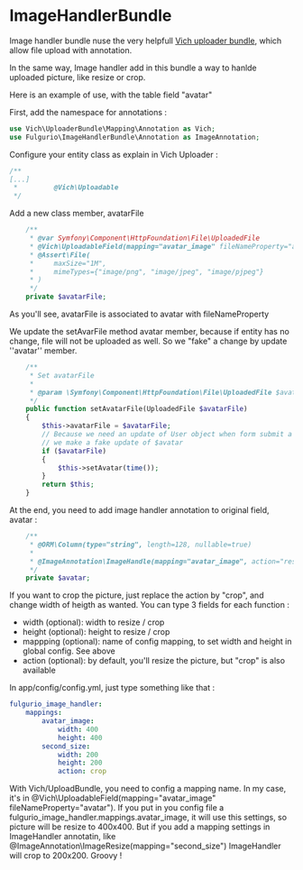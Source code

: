 ImageHandlerBundle
==================

Image handler bundle nuse the very helpfull [Vich uploader bundle](https://github.com/dustin10/VichUploaderBundle|), which allow file upload with annotation.

In the same way, Image handler add in this bundle a way to hanlde uploaded picture, like resize or crop.

Here is an example of use, with the table field "avatar"

First, add the namespace for annotations :
``` php
use Vich\UploaderBundle\Mapping\Annotation as Vich;
use Fulgurio\ImageHandlerBundle\Annotation as ImageAnnotation;
```

Configure your entity class as explain in Vich Uploader :
``` php
/**
[...]
 *         @Vich\Uploadable
 */
```

Add a new class member, avatarFile
``` php
    /**
     * @var Symfony\Component\HttpFoundation\File\UploadedFile
     * @Vich\UploadableField(mapping="avatar_image" fileNameProperty="avatar")
     * @Assert\File(
     *     maxSize="1M",
     *     mimeTypes={"image/png", "image/jpeg", "image/pjpeg"}
     * )
     */
    private $avatarFile;
```
As you'll see, avatarFile is associated to avatar with fileNameProperty

We update the setAvarFile method avatar member, because if entity has no change, file will not be uploaded as well. So we "fake" a change by update ''avatar'' member.
``` php
    /**
     * Set avatarFile
     *
     * @param \Symfony\Component\HttpFoundation\File\UploadedFile $avatarFile
     */
    public function setAvatarFile(UploadedFile $avatarFile)
    {
        $this->avatarFile = $avatarFile;
        // Because we need an update of User object when form submit a file,
        // we make a fake update of $avatar
        if ($avatarFile)
        {
            $this->setAvatar(time());
        }
        return $this;
    }
```

At the end, you need to add image handler annotation to original field, avatar :
``` php
    /**
     * @ORM\Column(type="string", length=128, nullable=true)
     *
     * @ImageAnnotation\ImageHandle(mapping="avatar_image", action="resize", width=100, height=100)
     */
    private $avatar;
```
If you want to crop the picture, just replace the action by "crop", and change width of heigth as wanted.
You can type 3 fields for each function :
- width (optional): width to resize / crop
- height (optional): height to resize / crop
- mappping (optional): name of config mapping, to set width and height in global config. See above
- action (optional): by default, you'll resize the picture, but "crop" is also available


In app/config/config.yml, just type something like that :
``` yaml
fulgurio_image_handler:
    mappings:
        avatar_image:
            width: 400
            height: 400
        second_size:
            width: 200
            height: 200
            action: crop
```

With Vich/UploadBundle, you need to config a mapping name. In my case, it's in
@Vich\UploadableField(mapping="avatar_image" fileNameProperty="avatar").
If you put in you config file a fulgurio_image_handler.mappings.avatar_image, it
 will use this settings, so picture will be resize to 400x400.
But if you add a mapping settings in ImageHandler annotatin, like
@ImageAnnotation\ImageResize(mapping="second_size")
ImageHandler will crop to 200x200. Groovy !